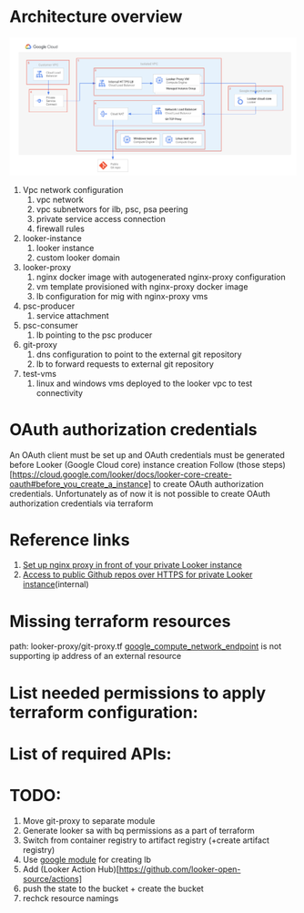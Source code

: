 # Architecture overview
![Private looker architecture](diagram.png)
1. Vpc network configuration
    1. vpc network
    1. vpc subnetwors for ilb, psc, psa peering
    1. private service access connection
    1. firewall rules
1. looker-instance
    1. looker instance
    1. custom looker domain
1. looker-proxy
    1. nginx docker image with autogenerated nginx-proxy configuration
    1. vm template provisioned with nginx-proxy docker image
    1. lb configuration for mig with nginx-proxy vms
1. psc-producer 
    1. service attachment
1. psc-consumer
    1. lb pointing to the psc producer
1. git-proxy
    1. dns configuration to point to the external git repository
    1. lb to forward requests to external git repository
1. test-vms
    1. linux and windows vms deployed to the looker vpc to test connectivity

# OAuth authorization credentials
An OAuth client must be set up and OAuth credentials must be generated before Looker (Google Cloud core) instance creation
Follow (those steps)[https://cloud.google.com/looker/docs/looker-core-create-oauth#before_you_create_a_instance] to create OAuth authorization credentials.
Unfortunately as of now it is not possible to create OAuth authorization credentials via terraform

# Reference links
1. [Set up nginx proxy in front of your private Looker instance](https://cloud.google.com/looker/docs/looker-core-private-ip-config#grant_public_access_to_private_ip_instances)
1. [Access to public Github repos over HTTPS for private Looker instance](https://docs.google.com/document/d/1YcokqVN7ktG73EirI57_111xKRtQckzTocVzZZ-Zs-s/edit?tab=t.0#heading=h.mi7dxo7e0yzg)(internal)

# Missing terraform resources

path: looker-proxy/git-proxy.tf
[google_compute_network_endpoint](https://registry.terraform.io/providers/hashicorp/google/latest/docs/resources/compute_network_endpoint) is not supporting ip address of an external resource

# List needed permissions to apply terraform configuration:
<todo>

# List of required APIs:
<todo>

# TODO:
1. Move git-proxy to separate module
1. Generate looker sa with bq permissions as a part of terraform 
1. Switch from container registry to artifact registry (+create artifact registry)
1. Use [google module](https://registry.terraform.io/modules/GoogleCloudPlatform/lb-http/google/latest?tab=inputs) for creating lb
1. Add (Looker Action Hub)[https://github.com/looker-open-source/actions]
1. push the state to the bucket + create the bucket
1. rechck resource namings

